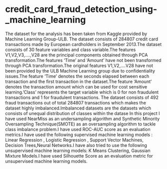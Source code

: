 # credit_card_fraud_detection_using-_machine_learning
The dataset for the analysis has been taken from Kaggle provided by Machine Learning Group-ULB. The dataset consists of 284807 credit card transactions made by European cardholders in September 2013.The dataset consists of 30 feature variables and class variable.The features V1,V2,V3,....,V28 are the principal components obtained through PCA transformation.The features ‘Time’ and ‘Amount’ have not been transformed through PCA transformation.The original features V1,V2,....V28 have not been provided by the ULB Machine Learning group due to confidentiality issues.The feature ‘Time’ denotes the seconds elapsed between each transaction and the first transaction in the dataset.The feature ‘Amount’ denotes the transaction amount which can be used for cost sensitive learning.’Class’ represents the target variable which is 0 for non fraudulent transactions and 1 for fraudulent transactions.
The dataset consists of 492 fraud transactions out of total 284807 transactions which makes the dataset highly imbalanced.Imbalanced datasets are the datasets which consists of unequal distribution of classes within the datase
In this project I have used NearMiss as an undersampling algorithm and Synthetic Minority Oversampling Technique(SMOTE) as an oversampling algorithm to tackle class imbalance problem.I have used ROC-AUC score as an evaluation metrics.I have used the following supervised machine learning models : Linear Regression , Logistic Regression , Support Vector Machines, Decision Trees,Neural Networks.I have also tried to use the following unsupervised machine learning models: K Means Clustering, Gaussian Mixture Models.I have used Silhouette Score as an evaluation metric for unsupervised machine learning models.
